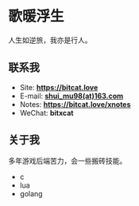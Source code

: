 # 歌暖浮生

人生如逆旅，我亦是行人。

<!-- .slide -->
## 联系我

- Site: **<https://bitcat.love>**
- E-mail: **[shui_mu98(at)163.com](mailto:shui_mu98@163.com)**
- Notes: **<https://bitcat.love/xnotes>**
- WeChat: **bitxcat**

<!-- .slide -->
## 关于我

多年游戏后端苦力，会一些搬砖技能。
- c
- lua
- golang
